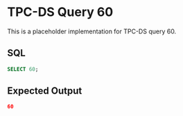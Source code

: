 # TPC-DS Query 60

This is a placeholder implementation for TPC-DS query 60.

## SQL
```sql
SELECT 60;
```

## Expected Output
```json
60
```
